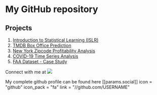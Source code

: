 # My GitHub repository

## Projects

1. [Introduction to Statistical Learning (ISLR)](https://meenal-narsinghani.github.io/ISLR/)
2. [TMDB Box Office Prediction](https://meenal-narsinghani.github.io/Kaggle-TMDB-BO-Prediction/)
3. [New York Zipcode Profitability Analysis](https://meenal-narsinghani.github.io/Zipcode-Profitability-Analysis/Narsinghani.Meenal_DataChallenge_Code.html)
4. [COVID-19 Time Series Analysis](https://meenal-narsinghani.github.io/COVID-19-Time-Series-Analysis/)
5. [FAA Dataset - Case Study](https://meenal-narsinghani.github.io/FAA-Case-Study/)



Connect with me at [![](https://cdn.iconscout.com/icon/free/png-256/linkedin-47-189764.png)<!-- .element height="10%" width="10%" -->](https://www.linkedin.com/in/meenal-narsinghani/)

My complete github profile can be found here [[params.social]]
    icon = "github"
    icon_pack = "fa"
    link = "//github.com/USERNAME"

